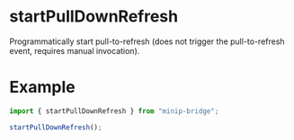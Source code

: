 # startPullDownRefresh

Programmatically start pull-to-refresh (does not trigger the pull-to-refresh event, requires manual invocation).

# Example

```typescript
import { startPullDownRefresh } from "minip-bridge";

startPullDownRefresh();
```

